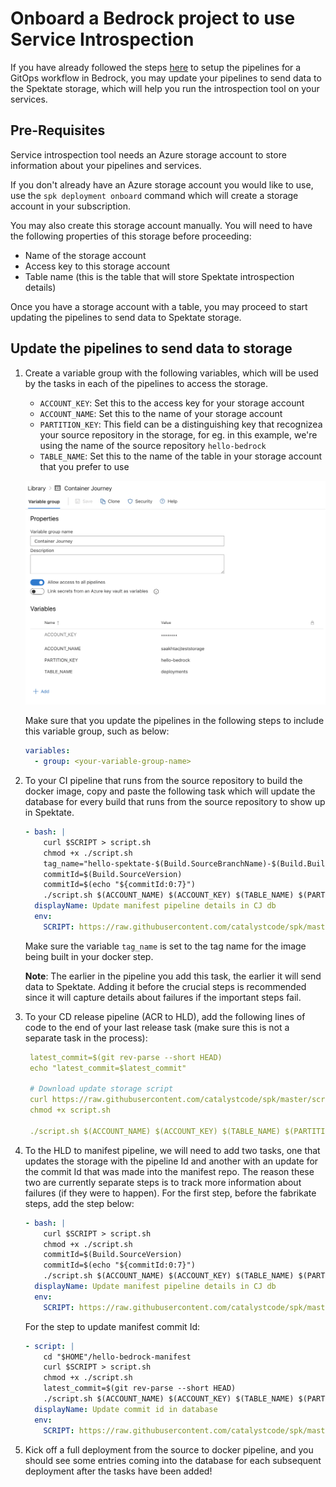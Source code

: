 # Onboard a Bedrock project to use Service Introspection

If you have already followed the steps
[here](https://github.com/microsoft/bedrock/tree/master/gitops) to setup the
pipelines for a GitOps workflow in Bedrock, you may update your pipelines to
send data to the Spektate storage, which will help you run the introspection
tool on your services.

## Pre-Requisites

Service introspection tool needs an Azure storage account to store information
about your pipelines and services.

If you don't already have an Azure storage account you would like to use, use
the `spk deployment onboard` command which will create a storage account in your
subscription.

You may also create this storage account manually. You will need to have the
following properties of this storage before proceeding:

- Name of the storage account
- Access key to this storage account
- Table name (this is the table that will store Spektate introspection details)

Once you have a storage account with a table, you may proceed to start updating
the pipelines to send data to Spektate storage.

## Update the pipelines to send data to storage

1. Create a variable group with the following variables, which will be used by
   the tasks in each of the pipelines to access the storage.

   - `ACCOUNT_KEY`: Set this to the access key for your storage account
   - `ACCOUNT_NAME`: Set this to the name of your storage account
   - `PARTITION_KEY`: This field can be a distinguishing key that recognizea
     your source repository in the storage, for eg. in this example, we're using
     the name of the source repository `hello-bedrock`
   - `TABLE_NAME`: Set this to the name of the table in your storage account
     that you prefer to use

   ![](./images/variable_group.png)

   Make sure that you update the pipelines in the following steps to include
   this variable group, such as below:

   ```yaml
   variables:
     - group: <your-variable-group-name>
   ```

2. To your CI pipeline that runs from the source repository to build the docker
   image, copy and paste the following task which will update the database for
   every build that runs from the source repository to show up in Spektate.

   ```yaml
   - bash: |
       curl $SCRIPT > script.sh
       chmod +x ./script.sh
       tag_name="hello-spektate-$(Build.SourceBranchName)-$(Build.BuildId)"
       commitId=$(Build.SourceVersion)
       commitId=$(echo "${commitId:0:7}")
       ./script.sh $(ACCOUNT_NAME) $(ACCOUNT_KEY) $(TABLE_NAME) $(PARTITION_KEY) p1 $(Build.BuildId) imageTag $tag_name commitId $commitId service $(Build.Repository.Name)
     displayName: Update manifest pipeline details in CJ db
     env:
       SCRIPT: https://raw.githubusercontent.com/catalystcode/spk/master/scripts/update_introspection.sh
   ```

   Make sure the variable `tag_name` is set to the tag name for the image being
   built in your docker step.

   **Note**: The earlier in the pipeline you add this task, the earlier it will
   send data to Spektate. Adding it before the crucial steps is recommended
   since it will capture details about failures if the important steps fail.

3. To your CD release pipeline (ACR to HLD), add the following lines of code to
   the end of your last release task (make sure this is not a separate task in
   the process):

   ```yaml
    latest_commit=$(git rev-parse --short HEAD)
    echo "latest_commit=$latest_commit"

    # Download update storage script
    curl https://raw.githubusercontent.com/catalystcode/spk/master/scripts/update_introspection.sh > script.sh
    chmod +x script.sh

    ./script.sh $(ACCOUNT_NAME) $(ACCOUNT_KEY) $(TABLE_NAME) $(PARTITION_KEY) imageTag $(Build.BuildId) p2 $(Release.ReleaseId) hldCommitId $latest_commit env $(Release.EnvironmentName)
   ```

4. To the HLD to manifest pipeline, we will need to add two tasks, one that
   updates the storage with the pipeline Id and another with an update for the
   commit Id that was made into the manifest repo. The reason these two are
   currently separate steps is to track more information about failures (if they
   were to happen). For the first step, before the fabrikate steps, add the step
   below:

   ```yaml
   - bash: |
       curl $SCRIPT > script.sh
       chmod +x ./script.sh
       commitId=$(Build.SourceVersion)
       commitId=$(echo "${commitId:0:7}")
       ./script.sh $(ACCOUNT_NAME) $(ACCOUNT_KEY) $(TABLE_NAME) $(PARTITION_KEY) hldCommitId $commitId p3 $(Build.BuildId)
     displayName: Update manifest pipeline details in CJ db
     env:
       SCRIPT: https://raw.githubusercontent.com/catalystcode/spk/master/scripts/update_introspection.sh
   ```

   For the step to update manifest commit Id:

   ```yaml
   - script: |
       cd "$HOME"/hello-bedrock-manifest
       curl $SCRIPT > script.sh
       chmod +x ./script.sh
       latest_commit=$(git rev-parse --short HEAD)
       ./script.sh $(ACCOUNT_NAME) $(ACCOUNT_KEY) $(TABLE_NAME) $(PARTITION_KEY) p3 $(Build.BuildId) manifestCommitId $latest_commit
     displayName: Update commit id in database
     env:
       SCRIPT: https://raw.githubusercontent.com/catalystcode/spk/master/scripts/update_introspection.sh
   ```

5. Kick off a full deployment from the source to docker pipeline, and you should
   see some entries coming into the database for each subsequent deployment
   after the tasks have been added!
